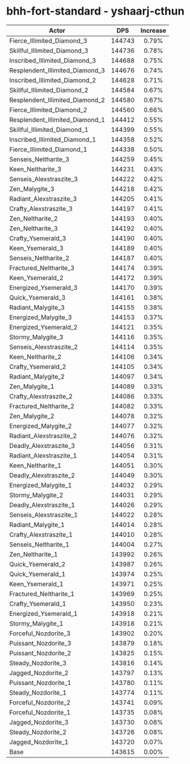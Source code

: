 # bhh-fort-standard - yshaarj-cthun
| Actor | DPS | Increase |
|---|:---:|:---:|
|Fierce_Illimited_Diamond_3|144743|0.79%|
|Skillful_Illimited_Diamond_3|144736|0.78%|
|Inscribed_Illimited_Diamond_3|144688|0.75%|
|Resplendent_Illimited_Diamond_3|144676|0.74%|
|Inscribed_Illimited_Diamond_2|144628|0.71%|
|Skillful_Illimited_Diamond_2|144584|0.67%|
|Resplendent_Illimited_Diamond_2|144580|0.67%|
|Fierce_Illimited_Diamond_2|144560|0.66%|
|Resplendent_Illimited_Diamond_1|144412|0.55%|
|Skillful_Illimited_Diamond_1|144399|0.55%|
|Inscribed_Illimited_Diamond_1|144358|0.52%|
|Fierce_Illimited_Diamond_1|144338|0.50%|
|Senseis_Neltharite_3|144259|0.45%|
|Keen_Neltharite_3|144231|0.43%|
|Senseis_Alexstraszite_3|144222|0.42%|
|Zen_Malygite_3|144218|0.42%|
|Radiant_Alexstraszite_3|144205|0.41%|
|Crafty_Alexstraszite_3|144197|0.41%|
|Zen_Neltharite_2|144193|0.40%|
|Zen_Neltharite_3|144192|0.40%|
|Crafty_Ysemerald_3|144190|0.40%|
|Keen_Ysemerald_3|144189|0.40%|
|Senseis_Neltharite_2|144187|0.40%|
|Fractured_Neltharite_3|144174|0.39%|
|Keen_Ysemerald_2|144172|0.39%|
|Energized_Ysemerald_3|144170|0.39%|
|Quick_Ysemerald_3|144161|0.38%|
|Radiant_Malygite_3|144155|0.38%|
|Energized_Malygite_3|144153|0.37%|
|Energized_Ysemerald_2|144121|0.35%|
|Stormy_Malygite_3|144116|0.35%|
|Senseis_Alexstraszite_2|144114|0.35%|
|Keen_Neltharite_2|144106|0.34%|
|Crafty_Ysemerald_2|144105|0.34%|
|Radiant_Malygite_2|144097|0.34%|
|Zen_Malygite_1|144089|0.33%|
|Crafty_Alexstraszite_2|144086|0.33%|
|Fractured_Neltharite_2|144082|0.33%|
|Zen_Malygite_2|144078|0.32%|
|Energized_Malygite_2|144077|0.32%|
|Radiant_Alexstraszite_2|144076|0.32%|
|Deadly_Alexstraszite_3|144056|0.31%|
|Radiant_Alexstraszite_1|144054|0.31%|
|Keen_Neltharite_1|144051|0.30%|
|Deadly_Alexstraszite_2|144049|0.30%|
|Energized_Malygite_1|144032|0.29%|
|Stormy_Malygite_2|144031|0.29%|
|Deadly_Alexstraszite_1|144026|0.29%|
|Senseis_Alexstraszite_1|144022|0.28%|
|Radiant_Malygite_1|144014|0.28%|
|Crafty_Alexstraszite_1|144010|0.28%|
|Senseis_Neltharite_1|144004|0.27%|
|Zen_Neltharite_1|143992|0.26%|
|Quick_Ysemerald_2|143987|0.26%|
|Quick_Ysemerald_1|143974|0.25%|
|Keen_Ysemerald_1|143971|0.25%|
|Fractured_Neltharite_1|143969|0.25%|
|Crafty_Ysemerald_1|143950|0.23%|
|Energized_Ysemerald_1|143918|0.21%|
|Stormy_Malygite_1|143918|0.21%|
|Forceful_Nozdorite_3|143902|0.20%|
|Puissant_Nozdorite_3|143879|0.18%|
|Puissant_Nozdorite_2|143825|0.15%|
|Steady_Nozdorite_3|143816|0.14%|
|Jagged_Nozdorite_2|143797|0.13%|
|Puissant_Nozdorite_1|143780|0.11%|
|Steady_Nozdorite_1|143774|0.11%|
|Forceful_Nozdorite_2|143741|0.09%|
|Forceful_Nozdorite_1|143735|0.08%|
|Jagged_Nozdorite_3|143730|0.08%|
|Steady_Nozdorite_2|143726|0.08%|
|Jagged_Nozdorite_1|143720|0.07%|
|Base|143615|0.00%|
